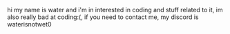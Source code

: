 hi my name is water and i'm in interested in coding and stuff related to it, im also really bad at coding:(, if you need to contact me, my discord is waterisnotwet0
